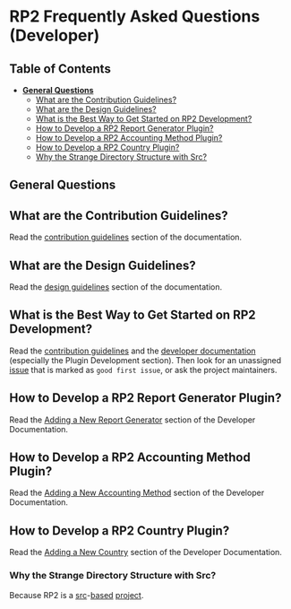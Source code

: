 <!--- Copyright 2021 eprbell --->

<!--- Licensed under the Apache License, Version 2.0 (the "License"); --->
<!--- you may not use this file except in compliance with the License. --->
<!--- You may obtain a copy of the License at --->

<!---     http://www.apache.org/licenses/LICENSE-2.0 --->

<!--- Unless required by applicable law or agreed to in writing, software --->
<!--- distributed under the License is distributed on an "AS IS" BASIS, --->
<!--- WITHOUT WARRANTIES OR CONDITIONS OF ANY KIND, either express or implied. --->
<!--- See the License for the specific language governing permissions and --->
<!--- limitations under the License. --->

# RP2 Frequently Asked Questions (Developer)

## Table of Contents
* **[General Questions](#general-questions)**
  * [What are the Contribution Guidelines?](#what-are-the-contribution-guidelines)
  * [What are the Design Guidelines?](#what-are-the-design-guidelines)
  * [What is the Best Way to Get Started on RP2 Development?](#what-is-the-best-way-to-get-started-on-rpd-development)
  * [How to Develop a RP2 Report Generator Plugin?](#how-to-develop-a-rp2-report-generator-plugin)
  * [How to Develop a RP2 Accounting Method Plugin?](#how-to-develop-a-rp2-accounting-method-plugin)
  * [How to Develop a RP2 Country Plugin?](#how-to-develop-a-rp2-country-plugin)
  * [Why the Strange Directory Structure with Src?](#why-the-strange-directory-structure-with-src)

## General Questions

## What are the Contribution Guidelines?
Read the [contribution guidelines](../CONTRIBUTING.md#contributing-to-the-repository) section of the documentation.

## What are the Design Guidelines?
Read the [design guidelines](../README.dev.md#design-guidelines) section of the documentation.

## What is the Best Way to Get Started on RP2 Development?
Read the [contribution guidelines](../CONTRIBUTING.md#contributing-to-the-repository) and the [developer documentation](../README.dev.md) (especially the Plugin Development section). Then look for an unassigned [issue](https://github.com/eprbell/rp2/issues) that is marked as `good first issue`, or ask the project maintainers.

## How to Develop a RP2 Report Generator Plugin?
Read the [Adding a New Report Generator](../README.dev.md#adding-a-new-report-generator) section of the Developer Documentation.

## How to Develop a RP2 Accounting Method Plugin?
Read the [Adding a New Accounting Method](../README.dev.md#adding-a-new-accounting-method) section of the Developer Documentation.

## How to Develop a RP2 Country Plugin?
Read the [Adding a New Country](../README.dev.md#adding-support-for-a-new-country) section of the Developer Documentation.

### Why the Strange Directory Structure with Src?
Because RP2 is a [src](https://bskinn.github.io/My-How-Why-Pyproject-Src/)-[based](https://hynek.me/articles/testing-packaging/) [project](https://blog.ionelmc.ro/2014/05/25/python-packaging/).
